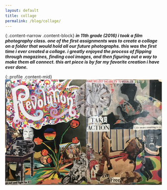 ```yaml
---
layout: default
title: collage
permalink: /blog/collage/
---
```


{:.content-narrow .content-block}
***in 11th grade (2016) i took a film photography class. one of the first assignments was to create a collage on a folder that would hold all our future photographs. this was the first time i ever created a collage. i greatly enjoyed the process of flipping through magazines, finding cool images, and then figuring out a way to make them all connect. this art piece is by far my favorite creation i have ever done.***

{:.profile .content-mid}
![collage](/imgs/collage.jpg)